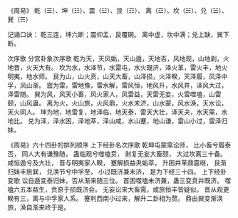 《周易》
乾（☰）、坤（☷）、震（☳）、艮（☶）、
离（☲）、坎（☵）、兑（☱）、巽（☴）


记诵口诀：
乾三连，坤六断；震仰盂，艮覆碗。
离中虚，坎中满；兑上缺，巽下断。

次序歌
分宫卦象次序歌
乾为天，天风姤，天山遁，天地否，风地观，山地剥，火地晋，火天大有。
坎为水，水泽节，水雷屯，水火既济，泽火革，雷火丰，地火明夷，地水师。
艮为山，山火贲，山天大畜，山泽损，火泽睽，天泽履，风泽中孚，风山渐。
震为雷，雷地豫，雷水解，雷风恒，地风升，水风井，泽风大过，泽雷随。
巽为风，风天小畜，风火家人，风雷益，天雷无妄，火雷噬嗑，山雷颐，山风蛊。
离为火，火山旅，火风鼎，火水未济，山水蒙，风水涣，天水讼，天火同人。
坤为地，地雷复，地泽临，地天泰，雷天大壮，泽天夬，水天需，水地比。
兑为泽，泽水困，泽地萃，泽山咸，水山蹇，地山谦，雷山小过，雷泽归妹。

《周易》六十四卦的排列顺序
上下经卦名次序歌
乾坤屯蒙需讼师， 比小畜兮履泰否，
同人大有谦豫随， 蛊临观兮噬嗑贲，
剥复无妄大畜颐， 大过坎离三十备。
咸恒遁兮及大壮， 晋与明夷家人睽，
蹇解损益夬姤萃， 升困井革鼎震继，
艮渐归妹丰旅巽， 兑涣节兮中孚至，
小过既济兼未济， 是为下经三十四。
上下经卦变歌
讼自遁变泰归妹，否从渐来随三位。
首困噬嗑未济兼，蛊三变贲井既济。
噬嗑六五本益生，贲原于损既济会。
无妄讼来大畜需，咸旅恒丰皆疑似。
晋从观更睽有三，离与中孚家人系。
蹇利西南小过来，解升二卦相为赘。
鼎由巽变渐涣旅，涣自渐来终于是。